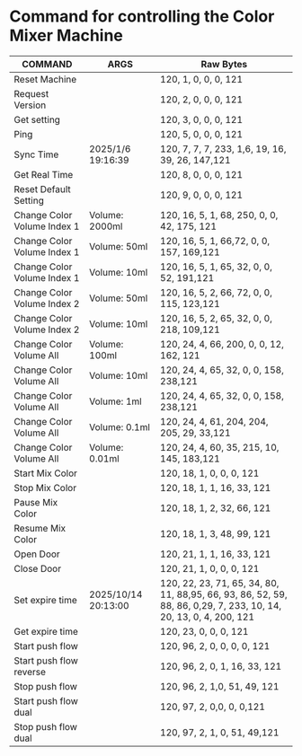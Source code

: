 # Command for controlling the Color Mixer Machine

| COMMAND                     | ARGS                | Raw Bytes                                                                                                        |
| --------------------------- | ------------------- | ---------------------------------------------------------------------------------------------------------------- |
| Reset Machine               |                     | 120, 1, 0, 0, 0, 121                                                                                             |
| Request Version             |                     | 120, 2, 0, 0, 0, 121                                                                                             |
| Get setting                 |                     | 120, 3, 0, 0, 0, 121                                                                                             |
| Ping                        |                     | 120, 5, 0, 0, 0, 121                                                                                             |
| Sync Time                   | 2025/1/6 19:16:39   | 120, 7, 7, 7, 233, 1,6, 19, 16, 39, 26, 147,121                                                                  |
| Get Real Time               |                     | 120, 8, 0, 0, 0, 121                                                                                             |
| Reset Default Setting       |                     | 120, 9, 0, 0, 0, 121                                                                                             |
| Change Color Volume Index 1 | Volume: 2000ml      | 120, 16, 5, 1, 68, 250, 0, 0, 42, 175, 121                                                                       |
| Change Color Volume Index 1 | Volume: 50ml        | 120, 16, 5, 1, 66,72, 0, 0, 157, 169,121                                                                         |
| Change Color Volume Index 1 | Volume: 10ml        | 120, 16, 5, 1, 65, 32, 0, 0, 52, 191,121                                                                         |
| Change Color Volume Index 2 | Volume: 50ml        | 120, 16, 5, 2, 66, 72, 0, 0, 115, 123,121                                                                        |
| Change Color Volume Index 2 | Volume: 10ml        | 120, 16, 5, 2, 65, 32, 0, 0, 218, 109,121                                                                        |
| Change Color Volume All     | Volume: 100ml       | 120, 24, 4, 66, 200, 0, 0, 12, 162, 121                                                                          |
| Change Color Volume All     | Volume: 10ml        | 120, 24, 4, 65, 32, 0, 0, 158, 238,121                                                                           |
| Change Color Volume All     | Volume: 1ml         | 120, 24, 4, 65, 32, 0, 0, 158, 238,121                                                                           |
| Change Color Volume All     | Volume: 0.1ml       | 120, 24, 4, 61, 204, 204, 205, 29, 33,121                                                                        |
| Change Color Volume All     | Volume: 0.01ml      | 120, 24, 4, 60, 35, 215, 10, 145, 183,121                                                                        |
| Start Mix Color             |                     | 120, 18, 1, 0, 0, 0, 121                                                                                         |
| Stop Mix Color              |                     | 120, 18, 1, 1, 16, 33, 121                                                                                       |
| Pause Mix Color             |                     | 120, 18, 1, 2, 32, 66, 121                                                                                       |
| Resume Mix Color            |                     | 120, 18, 1, 3, 48, 99, 121                                                                                       |
| Open Door                   |                     | 120, 21, 1, 1, 16, 33, 121                                                                                       |
| Close Door                  |                     | 120, 21, 1, 0, 0, 0, 121                                                                                         |
| Set expire time             | 2025/10/14 20:13:00 | 120, 22, 23, 71, 65, 34, 80, 11, 88,95, 66, 93, 86, 52, 59, 88, 86, 0,29, 7, 233, 10, 14, 20, 13, 0, 4, 200, 121 |
| Get expire time             |                     | 120, 23, 0, 0, 0, 121                                                                                            |
| Start push flow             |                     | 120, 96, 2, 0, 0, 0, 0, 121                                                                                      |
| Start push flow reverse     |                     | 120, 96, 2, 0, 1, 16, 33, 121                                                                                    |
| Stop push flow              |                     | 120, 96, 2, 1,0, 51, 49, 121                                                                                     |
| Start push flow dual        |                     | 120, 97, 2, 0,0, 0, 0,121                                                                                        |
| Stop push flow dual         |                     | 120, 97, 2, 1, 0, 51, 49,121                                                                                     |
